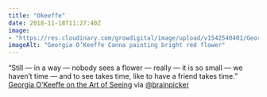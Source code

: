 ```yaml
---
title: "Okeeffe"
date: 2018-11-18T11:27:40Z
image: 
- "https://res.cloudinary.com/growdigital/image/upload/v1542540401/GeorgiaOkeeffe.jpg"
imageAlt: "Georgia O’Keeffe Canna painting bright red flower"
---
```


“Still — in a way — nobody sees a flower — really — it is so small — we haven’t time — and to see takes time, like to have a friend takes time.” [Georgia O’Keeffe on the Art of Seeing](https://www.brainpickings.org/2018/11/15/georgia-okeeffe-flower/) via [@brainpicker](https://twitter.com/brainpicker) 
